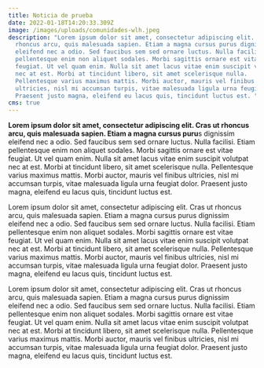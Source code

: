 ```yaml
---
title: Noticia de prueba
date: 2022-01-18T14:20:33.309Z
image: /images/uploads/comunidades-wlh.jpeg
description: "Lorem ipsum dolor sit amet, consectetur adipiscing elit. Cras ut
  rhoncus arcu, quis malesuada sapien. Etiam a magna cursus purus dignissim
  eleifend nec a odio. Sed faucibus sem sed ornare luctus. Nulla facilisi. Etiam
  pellentesque enim non aliquet sodales. Morbi sagittis ornare est vitae
  feugiat. Ut vel quam enim. Nulla sit amet lacus vitae enim suscipit volutpat
  nec at est. Morbi at tincidunt libero, sit amet scelerisque nulla.
  Pellentesque varius maximus mattis. Morbi auctor, mauris vel finibus
  ultricies, nisl mi accumsan turpis, vitae malesuada ligula urna feugiat dolor.
  Praesent justo magna, eleifend eu lacus quis, tincidunt luctus est. "
cms: true
---
```

**Lorem ipsum dolor sit amet, consectetur adipiscing elit. Cras ut rhoncus arcu, quis malesuada sapien. Etiam a magna cursus puru**s dignissim eleifend nec a odio. Sed faucibus sem sed ornare luctus. Nulla facilisi. Etiam pellentesque enim non aliquet sodales. Morbi sagittis ornare est vitae feugiat. Ut vel quam enim. Nulla sit amet lacus vitae enim suscipit volutpat nec at est. Morbi at tincidunt libero, sit amet scelerisque nulla. Pellentesque varius maximus mattis. Morbi auctor, mauris vel finibus ultricies, nisl mi accumsan turpis, vitae malesuada ligula urna feugiat dolor. Praesent justo magna, eleifend eu lacus quis, tincidunt luctus est.

Lorem ipsum dolor sit amet, consectetur adipiscing elit. Cras ut rhoncus arcu, quis malesuada sapien. Etiam a magna cursus purus dignissim eleifend nec a odio. Sed faucibus sem sed ornare luctus. Nulla facilisi. Etiam pellentesque enim non aliquet sodales. Morbi sagittis ornare est vitae feugiat. Ut vel quam enim. Nulla sit amet lacus vitae enim suscipit volutpat nec at est. Morbi at tincidunt libero, sit amet scelerisque nulla. Pellentesque varius maximus mattis. Morbi auctor, mauris vel finibus ultricies, nisl mi accumsan turpis, vitae malesuada ligula urna feugiat dolor. Praesent justo magna, eleifend eu lacus quis, tincidunt luctus est.

Lorem ipsum dolor sit amet, consectetur adipiscing elit. Cras ut rhoncus arcu, quis malesuada sapien. Etiam a magna cursus purus dignissim eleifend nec a odio. Sed faucibus sem sed ornare luctus. Nulla facilisi. Etiam pellentesque enim non aliquet sodales. Morbi sagittis ornare est vitae feugiat. Ut vel quam enim. Nulla sit amet lacus vitae enim suscipit volutpat nec at est. Morbi at tincidunt libero, sit amet scelerisque nulla. Pellentesque varius maximus mattis. Morbi auctor, mauris vel finibus ultricies, nisl mi accumsan turpis, vitae malesuada ligula urna feugiat dolor. Praesent justo magna, eleifend eu lacus quis, tincidunt luctus est.